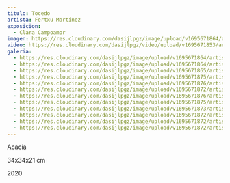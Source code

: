 ```yaml
---
titulo: Tocedo
artista: Fertxu Martínez
exposicion:
  - Clara Campoamor
imagen: https://res.cloudinary.com/dasijlpgz/image/upload/v1695671864/artistas/Fertxu%20Mart%C3%ADnez/Tocedo/P1060896.jpg
video: https://res.cloudinary.com/dasijlpgz/video/upload/v1695671853/artistas/Fertxu%20Mart%C3%ADnez/Tocedo/Sin_t%C3%ADtulo_1.mp4
galeria:
  - https://res.cloudinary.com/dasijlpgz/image/upload/v1695671864/artistas/Fertxu%20Mart%C3%ADnez/Tocedo/P1060894.jpg
  - https://res.cloudinary.com/dasijlpgz/image/upload/v1695671864/artistas/Fertxu%20Mart%C3%ADnez/Tocedo/P1060896.jpg
  - https://res.cloudinary.com/dasijlpgz/image/upload/v1695671865/artistas/Fertxu%20Mart%C3%ADnez/Tocedo/P1060898.jpg
  - https://res.cloudinary.com/dasijlpgz/image/upload/v1695671875/artistas/Fertxu%20Mart%C3%ADnez/Tocedo/P1060912.jpg
  - https://res.cloudinary.com/dasijlpgz/image/upload/v1695671876/artistas/Fertxu%20Mart%C3%ADnez/Tocedo/P1060909.jpg
  - https://res.cloudinary.com/dasijlpgz/image/upload/v1695671872/artistas/Fertxu%20Mart%C3%ADnez/Tocedo/P1060902.jpg
  - https://res.cloudinary.com/dasijlpgz/image/upload/v1695671876/artistas/Fertxu%20Mart%C3%ADnez/Tocedo/P1060916.jpg
  - https://res.cloudinary.com/dasijlpgz/image/upload/v1695671875/artistas/Fertxu%20Mart%C3%ADnez/Tocedo/P1060913.jpg
  - https://res.cloudinary.com/dasijlpgz/image/upload/v1695671873/artistas/Fertxu%20Mart%C3%ADnez/Tocedo/P1060906.jpg
  - https://res.cloudinary.com/dasijlpgz/image/upload/v1695671872/artistas/Fertxu%20Mart%C3%ADnez/Tocedo/P1060904.jpg
  - https://res.cloudinary.com/dasijlpgz/image/upload/v1695671872/artistas/Fertxu%20Mart%C3%ADnez/Tocedo/P1060907.jpg
  - https://res.cloudinary.com/dasijlpgz/image/upload/v1695671872/artistas/Fertxu%20Mart%C3%ADnez/Tocedo/P1060901.jpg
---
```


A﻿cacia

3﻿4x34x21 cm

2﻿020
